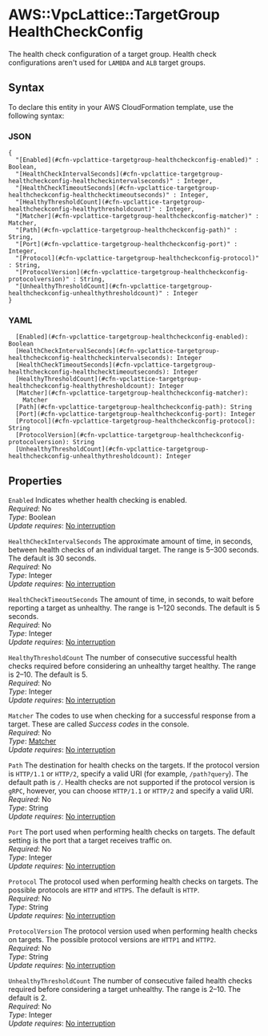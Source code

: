 # AWS::VpcLattice::TargetGroup HealthCheckConfig<a name="aws-properties-vpclattice-targetgroup-healthcheckconfig"></a>

The health check configuration of a target group\. Health check configurations aren't used for `LAMBDA` and `ALB` target groups\.

## Syntax<a name="aws-properties-vpclattice-targetgroup-healthcheckconfig-syntax"></a>

To declare this entity in your AWS CloudFormation template, use the following syntax:

### JSON<a name="aws-properties-vpclattice-targetgroup-healthcheckconfig-syntax.json"></a>

```
{
  "[Enabled](#cfn-vpclattice-targetgroup-healthcheckconfig-enabled)" : Boolean,
  "[HealthCheckIntervalSeconds](#cfn-vpclattice-targetgroup-healthcheckconfig-healthcheckintervalseconds)" : Integer,
  "[HealthCheckTimeoutSeconds](#cfn-vpclattice-targetgroup-healthcheckconfig-healthchecktimeoutseconds)" : Integer,
  "[HealthyThresholdCount](#cfn-vpclattice-targetgroup-healthcheckconfig-healthythresholdcount)" : Integer,
  "[Matcher](#cfn-vpclattice-targetgroup-healthcheckconfig-matcher)" : Matcher,
  "[Path](#cfn-vpclattice-targetgroup-healthcheckconfig-path)" : String,
  "[Port](#cfn-vpclattice-targetgroup-healthcheckconfig-port)" : Integer,
  "[Protocol](#cfn-vpclattice-targetgroup-healthcheckconfig-protocol)" : String,
  "[ProtocolVersion](#cfn-vpclattice-targetgroup-healthcheckconfig-protocolversion)" : String,
  "[UnhealthyThresholdCount](#cfn-vpclattice-targetgroup-healthcheckconfig-unhealthythresholdcount)" : Integer
}
```

### YAML<a name="aws-properties-vpclattice-targetgroup-healthcheckconfig-syntax.yaml"></a>

```
  [Enabled](#cfn-vpclattice-targetgroup-healthcheckconfig-enabled): Boolean
  [HealthCheckIntervalSeconds](#cfn-vpclattice-targetgroup-healthcheckconfig-healthcheckintervalseconds): Integer
  [HealthCheckTimeoutSeconds](#cfn-vpclattice-targetgroup-healthcheckconfig-healthchecktimeoutseconds): Integer
  [HealthyThresholdCount](#cfn-vpclattice-targetgroup-healthcheckconfig-healthythresholdcount): Integer
  [Matcher](#cfn-vpclattice-targetgroup-healthcheckconfig-matcher):
    Matcher
  [Path](#cfn-vpclattice-targetgroup-healthcheckconfig-path): String
  [Port](#cfn-vpclattice-targetgroup-healthcheckconfig-port): Integer
  [Protocol](#cfn-vpclattice-targetgroup-healthcheckconfig-protocol): String
  [ProtocolVersion](#cfn-vpclattice-targetgroup-healthcheckconfig-protocolversion): String
  [UnhealthyThresholdCount](#cfn-vpclattice-targetgroup-healthcheckconfig-unhealthythresholdcount): Integer
```

## Properties<a name="aws-properties-vpclattice-targetgroup-healthcheckconfig-properties"></a>

`Enabled` <a name="cfn-vpclattice-targetgroup-healthcheckconfig-enabled"></a>
Indicates whether health checking is enabled\.  
_Required_: No  
_Type_: Boolean  
_Update requires_: [No interruption](https://docs.aws.amazon.com/AWSCloudFormation/latest/UserGuide/using-cfn-updating-stacks-update-behaviors.html#update-no-interrupt)

`HealthCheckIntervalSeconds` <a name="cfn-vpclattice-targetgroup-healthcheckconfig-healthcheckintervalseconds"></a>
The approximate amount of time, in seconds, between health checks of an individual target\. The range is 5–300 seconds\. The default is 30 seconds\.  
_Required_: No  
_Type_: Integer  
_Update requires_: [No interruption](https://docs.aws.amazon.com/AWSCloudFormation/latest/UserGuide/using-cfn-updating-stacks-update-behaviors.html#update-no-interrupt)

`HealthCheckTimeoutSeconds` <a name="cfn-vpclattice-targetgroup-healthcheckconfig-healthchecktimeoutseconds"></a>
The amount of time, in seconds, to wait before reporting a target as unhealthy\. The range is 1–120 seconds\. The default is 5 seconds\.  
_Required_: No  
_Type_: Integer  
_Update requires_: [No interruption](https://docs.aws.amazon.com/AWSCloudFormation/latest/UserGuide/using-cfn-updating-stacks-update-behaviors.html#update-no-interrupt)

`HealthyThresholdCount` <a name="cfn-vpclattice-targetgroup-healthcheckconfig-healthythresholdcount"></a>
The number of consecutive successful health checks required before considering an unhealthy target healthy\. The range is 2–10\. The default is 5\.  
_Required_: No  
_Type_: Integer  
_Update requires_: [No interruption](https://docs.aws.amazon.com/AWSCloudFormation/latest/UserGuide/using-cfn-updating-stacks-update-behaviors.html#update-no-interrupt)

`Matcher` <a name="cfn-vpclattice-targetgroup-healthcheckconfig-matcher"></a>
The codes to use when checking for a successful response from a target\. These are called _Success codes_ in the console\.  
_Required_: No  
_Type_: [Matcher](aws-properties-vpclattice-targetgroup-matcher.md)  
_Update requires_: [No interruption](https://docs.aws.amazon.com/AWSCloudFormation/latest/UserGuide/using-cfn-updating-stacks-update-behaviors.html#update-no-interrupt)

`Path` <a name="cfn-vpclattice-targetgroup-healthcheckconfig-path"></a>
The destination for health checks on the targets\. If the protocol version is `HTTP/1.1` or `HTTP/2`, specify a valid URI \(for example, `/path?query`\)\. The default path is `/`\. Health checks are not supported if the protocol version is `gRPC`, however, you can choose `HTTP/1.1` or `HTTP/2` and specify a valid URI\.  
_Required_: No  
_Type_: String  
_Update requires_: [No interruption](https://docs.aws.amazon.com/AWSCloudFormation/latest/UserGuide/using-cfn-updating-stacks-update-behaviors.html#update-no-interrupt)

`Port` <a name="cfn-vpclattice-targetgroup-healthcheckconfig-port"></a>
The port used when performing health checks on targets\. The default setting is the port that a target receives traffic on\.  
_Required_: No  
_Type_: Integer  
_Update requires_: [No interruption](https://docs.aws.amazon.com/AWSCloudFormation/latest/UserGuide/using-cfn-updating-stacks-update-behaviors.html#update-no-interrupt)

`Protocol` <a name="cfn-vpclattice-targetgroup-healthcheckconfig-protocol"></a>
The protocol used when performing health checks on targets\. The possible protocols are `HTTP` and `HTTPS`\. The default is `HTTP`\.  
_Required_: No  
_Type_: String  
_Update requires_: [No interruption](https://docs.aws.amazon.com/AWSCloudFormation/latest/UserGuide/using-cfn-updating-stacks-update-behaviors.html#update-no-interrupt)

`ProtocolVersion` <a name="cfn-vpclattice-targetgroup-healthcheckconfig-protocolversion"></a>
The protocol version used when performing health checks on targets\. The possible protocol versions are `HTTP1` and `HTTP2`\.  
_Required_: No  
_Type_: String  
_Update requires_: [No interruption](https://docs.aws.amazon.com/AWSCloudFormation/latest/UserGuide/using-cfn-updating-stacks-update-behaviors.html#update-no-interrupt)

`UnhealthyThresholdCount` <a name="cfn-vpclattice-targetgroup-healthcheckconfig-unhealthythresholdcount"></a>
The number of consecutive failed health checks required before considering a target unhealthy\. The range is 2–10\. The default is 2\.  
_Required_: No  
_Type_: Integer  
_Update requires_: [No interruption](https://docs.aws.amazon.com/AWSCloudFormation/latest/UserGuide/using-cfn-updating-stacks-update-behaviors.html#update-no-interrupt)
